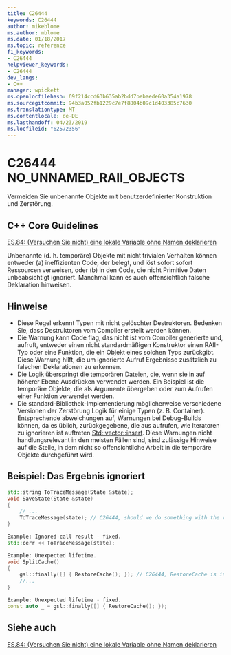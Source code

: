 ```yaml
---
title: C26444
keywords: C26444
author: mikeblome
ms.author: mblome
ms.date: 01/18/2017
ms.topic: reference
f1_keywords:
- C26444
helpviewer_keywords:
- C26444
dev_langs:
- C++
manager: wpickett
ms.openlocfilehash: 69f214ccd63b635ab2bdd7bebaede60a354a1978
ms.sourcegitcommit: 94b3a052fb1229c7e7f8804b09c1d403385c7630
ms.translationtype: MT
ms.contentlocale: de-DE
ms.lasthandoff: 04/23/2019
ms.locfileid: "62572356"
---
```

# <a name="c26444-nounnamedraiiobjects"></a>C26444 NO_UNNAMED_RAII_OBJECTS

Vermeiden Sie unbenannte Objekte mit benutzerdefinierter Konstruktion und Zerstörung.

## <a name="c-core-guidelines"></a>C++ Core Guidelines

[ES.84: (Versuchen Sie nicht) eine lokale Variable ohne Namen deklarieren](https://github.com/isocpp/CppCoreGuidelines/blob/master/CppCoreGuidelines.md)

Unbenannte (d. h. temporäre) Objekte mit nicht trivialen Verhalten können entweder (a) ineffizienten Code, der belegt, und löst sofort sofort Ressourcen verweisen, oder (b) in den Code, die nicht Primitive Daten unbeabsichtigt ignoriert. Manchmal kann es auch offensichtlich falsche Deklaration hinweisen.

## <a name="notes"></a>Hinweise

- Diese Regel erkennt Typen mit nicht gelöschter Destruktoren. Bedenken Sie, dass Destruktoren vom Compiler erstellt werden können.
- Die Warnung kann Code flag, das nicht ist vom Compiler generierte und, aufruft, entweder einen nicht standardmäßigen Konstruktor einen RAII-Typ oder eine Funktion, die ein Objekt eines solchen Typs zurückgibt. Diese Warnung hilft, die um ignorierte Aufruf Ergebnisse zusätzlich zu falschen Deklarationen zu erkennen.
- Die Logik überspringt die temporären Dateien, die, wenn sie in auf höherer Ebene Ausdrücken verwendet werden. Ein Beispiel ist die temporäre Objekte, die als Argumente übergeben oder zum Aufrufen einer Funktion verwendet werden.
- Die standard-Bibliothek-Implementierung möglicherweise verschiedene Versionen der Zerstörung Logik für einige Typen (z. B. Container). Entsprechende abweichungen auf, Warnungen bei Debug-Builds können, da es üblich, zurückgegebene, die aus aufrufen, wie Iteratoren zu ignorieren ist auftreten [Std::vector::insert](/cpp/standard-library/vector-class#insert). Diese Warnungen nicht handlungsrelevant in den meisten Fällen sind, sind zulässige Hinweise auf die Stelle, in dem nicht so offensichtliche Arbeit in die temporäre Objekte durchgeführt wird.

## <a name="example-ignored-call-result"></a>Beispiel: Das Ergebnis ignoriert

```cpp
std::string ToTraceMessage(State &state);
void SaveState(State &state)
{
    // ...
    ToTraceMessage(state); // C26444, should we do something with the result of this call?
}

Example: Ignored call result - fixed.
std::cerr << ToTraceMessage(state);

Example: Unexpected lifetime.
void SplitCache()
{
    gsl::finally([] { RestoreCache(); }); // C26444, RestoreCache is invoked immediately!
    //...
}

Example: Unexpected lifetime - fixed.
const auto _ = gsl::finally([] { RestoreCache(); });
```

## <a name="see-also"></a>Siehe auch

[ES.84: (Versuchen Sie nicht) eine lokale Variable ohne Namen deklarieren](https://github.com/isocpp/CppCoreGuidelines/blob/master/CppCoreGuidelines.md)

